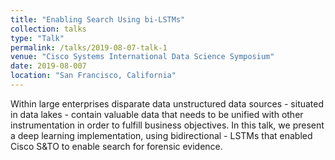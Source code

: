 ```yaml
---
title: "Enabling Search Using bi-LSTMs"
collection: talks
type: "Talk"
permalink: /talks/2019-08-07-talk-1
venue: "Cisco Systems International Data Science Symposium"
date: 2019-08-007
location: "San Francisco, California"
---
```


Within large enterprises disparate data unstructured data sources - situated in data lakes - contain valuable data that needs to be unified with other instrumentation in order to fulfill business objectives. In this talk, we present a deep learning implementation, using bidirectional - LSTMs that enabled Cisco S&TO to enable search for forensic evidence. 